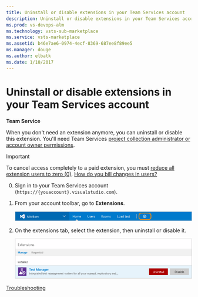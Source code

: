 ```yaml
---
title: Uninstall or disable extensions in your Team Services account
description: Uninstall or disable extensions in your Team Services account
ms.prod: vs-devops-alm
ms.technology: vsts-sub-marketplace
ms.service: vsts-marketplace
ms.assetid: b46e7ae6-0974-4ecf-8369-687ee8f89ee5 
ms.manager: douge
ms.author: elbatk
ms.date: 1/10/2017
---
```


# Uninstall or disable extensions in your Team Services account

**Team Service**



When you don't need an extension anymore, you can uninstall or disable this extension. 
You'll need Team Services 
[project collection administrator or account owner permissions](../_shared/qa-find-account-owner.md).

> [!IMPORTANT]
> To cancel access completely to a paid extension, you must 
> [reduce all extension users to zero (0)](get-tfs-extensions.md#change-extension-quantity). 
> [How do you bill changes in users?](get-tfs-extensions.md#bill-period)

0.	Sign in to your Team Services account 
(```https://{youaccount}.visualstudio.com```).

0.	From your account toolbar, go to **Extensions**.

	<img alt="Extensions tab" src="../_shared/_img/account-settings-new-ui.png" style="border: 1px solid #CCCCCC" />

0.	On the extensions tab, 
select the extension, then uninstall or disable it.

	<img alt="Uninstall or disable an extension" src="_shared/_img/uninstall-disable.png" style="border: 1px solid #CCCCCC" />


[Troubleshooting](faq-extensions.md)
